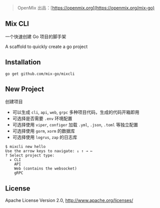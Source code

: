 > OpenMix 出品：[https://openmix.org](https://openmix.org/mix-go)

## Mix CLI

一个快速创建 Go 项目的脚手架

A scaffold to quickly create a go project

## Installation

```
go get github.com/mix-go/mixcli
```

## New Project

创建项目

- 可以生成 `cli`, `api`, `web`, `grpc` 多种项目代码，生成的代码开箱即用
- 可选择是否需要 `.env` 环境配置
- 可选择使用 `viper`, `configer` 加载 `.yml`, `.json`, `.toml` 等独立配置
- 可选择使用 `gorm`, `xorm` 的数据库
- 可选择使用 `logrus`, `zap` 的日志库

~~~
$ mixcli new hello
Use the arrow keys to navigate: ↓ ↑ → ← 
? Select project type:
  ▸ CLI
    API
    Web (contains the websocket)
    gRPC
~~~

## License

Apache License Version 2.0, http://www.apache.org/licenses/
